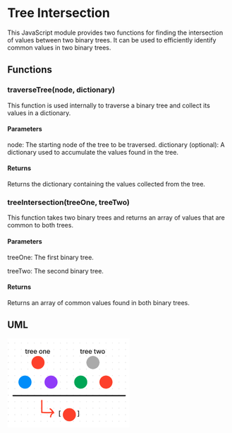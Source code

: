 # Tree Intersection

This JavaScript module provides two functions for finding the intersection of values between two binary trees. It can be used to efficiently identify common values in two binary trees.

## Functions

### traverseTree(node, dictionary)

This function is used internally to traverse a binary tree and collect its values in a dictionary.

#### Parameters

node: The starting node of the tree to be traversed.
dictionary (optional): A dictionary used to accumulate the values found in the tree.

#### Returns

Returns the dictionary containing the values collected from the tree.

### treeIntersection(treeOne, treeTwo)

This function takes two binary trees and returns an array of values that are common to both trees.

#### Parameters

treeOne: The first binary tree.

treeTwo: The second binary tree.

#### Returns
Returns an array of common values found in both binary trees.

## UML

![uml](treeintersectionuml.png)

